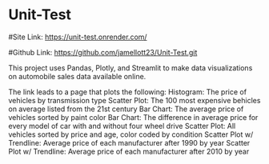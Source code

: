 # Unit-Test

#Site Link: https://unit-test.onrender.com/

#Github Link: https://github.com/jamellott23/Unit-Test.git

This project uses Pandas, Plotly, and Streamlit to make data visualizations on automobile sales data available online.

The link leads to a page that plots the following:
    Histogram: The price of vehicles by transmission type
    Scatter Plot: The 100 most expensive behicles on average listed from the 21st century
    Bar Chart: The average price of vehicles sorted by paint color
    Bar Chart: The difference in average price for every model of car with and without four wheel drive
    Scatter Plot: All vehicles sorted by price and age, color coded by condition
    Scatter Plot w/ Trendline: Average price of each manufacturer after 1990 by year
    Scatter Plot w/ Trendline: Average price of each manufacturer after 2010 by year

